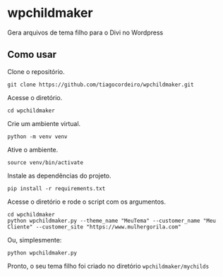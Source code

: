 # wpchildmaker
Gera arquivos de tema filho para o Divi no Wordpress


## Como usar

Clone o repositório.

`git clone https://github.com/tiagocordeiro/wpchildmaker.git`

Acesse o diretório.

`cd wpchildmaker`

Crie um ambiente virtual.

`python -m venv venv`

Ative o ambiente.

`source venv/bin/activate`

Instale as dependências do projeto.

`pip install -r requirements.txt`

Acesse o diretório e rode o script com os argumentos.

```
cd wpchildmaker
python wpchildmaker.py --theme_name "MeuTema" --customer_name "Meu Cliente" --customer_site "https://www.mulhergorila.com"
```

Ou, simplesmente:

```
python wpchildmaker.py
```

Pronto, o seu tema filho foi criado no diretório `wpchildmaker/mychilds`
